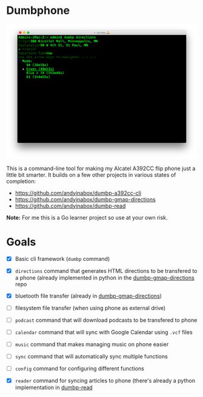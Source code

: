 # Dumbphone

![Screenshot](docs/screenshot.png)

This is a command-line tool for making my Alcatel A392CC flip phone just a little bit smarter. It builds on a few other projects in various states of completion:

 - https://github.com/andyinabox/dumbp-a392cc-cli
 - https://github.com/andyinabox/dumbp-gmap-directions
 - https://github.com/andyinabox/dumbp-read

**Note:** For me this is a Go learner project so use at your own risk.

# Goals

 - [x] Basic cli framework (`dumbp` command)
 - [x] `directions` command that generates HTML directions to be transfered to a phone (already implemented in python in the [dumbp-gmap-directions](https://github.com/andyinabox/dumbp-gmap-directions) repo
 - [x] bluetooth file transfer (already in [dumbp-gmap-directions](https://github.com/andyinabox/dumbp-gmap-directions))
 - [ ] filesystem file transfer (when using phone as external drive)
 - [ ] `podcast` command that will download podcasts to be transfered to phone
 - [ ] `calendar` command that will sync with Google Calendar using `.vcf` files
 - [ ] `music` command that makes managing music on phone easier
 - [ ] `sync` command that will automatically sync multiple functions
 - [ ] `config` command for configuring different functions
 - [x] `reader` command for syncing articles to phone (there's already a python implementation in [dumbp-read](https://github.com/andyinabox/dumbp-read)

